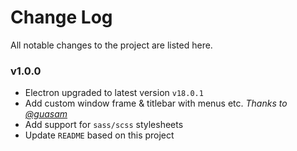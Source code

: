 # Change Log

All notable changes to the project are listed here.

### v1.0.0

- Electron upgraded to latest version `v18.0.1`
- Add custom window frame & titlebar with menus etc. *Thanks to [@guasam](https://github.com/guasam)*
- Add support for `sass/scss` stylesheets
- Update `README` based on this project
